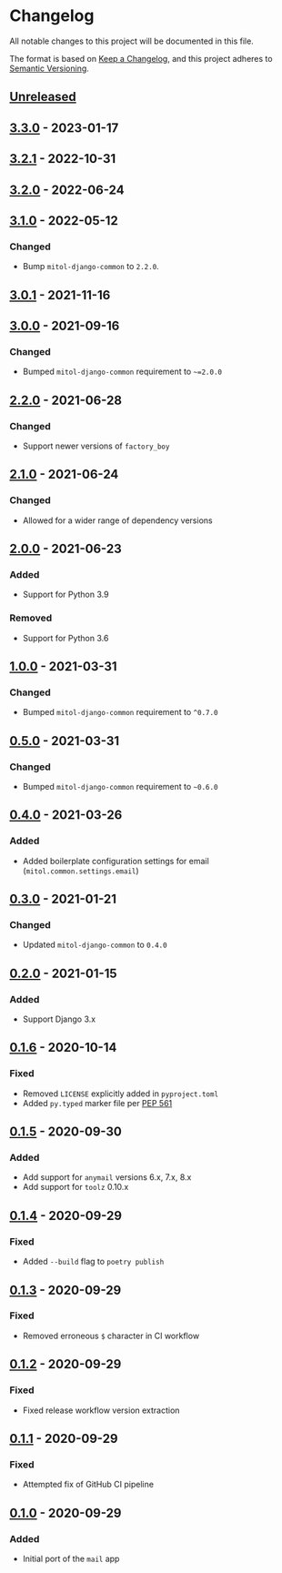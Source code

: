 # Changelog
All notable changes to this project will be documented in this file.

The format is based on [Keep a Changelog](https://keepachangelog.com/en/1.0.0/),
and this project adheres to [Semantic Versioning](https://semver.org/spec/v2.0.0.html).

## [Unreleased]

## [3.3.0] - 2023-01-17

## [3.2.1] - 2022-10-31

## [3.2.0] - 2022-06-24

## [3.1.0] - 2022-05-12

### Changed
- Bump `mitol-django-common` to `2.2.0`.

## [3.0.1] - 2021-11-16

## [3.0.0] - 2021-09-16

### Changed

- Bumped `mitol-django-common` requirement to `~=2.0.0`

## [2.2.0] - 2021-06-28

### Changed

- Support newer versions of `factory_boy`

## [2.1.0] - 2021-06-24

### Changed

- Allowed for a wider range of dependency versions

## [2.0.0] - 2021-06-23

### Added
- Support for Python 3.9

### Removed
- Support for Python 3.6

## [1.0.0] - 2021-03-31
### Changed
- Bumped `mitol-django-common` requirement to `^0.7.0`

## [0.5.0] - 2021-03-31

### Changed
- Bumped `mitol-django-common` requirement to `~0.6.0`

## [0.4.0] - 2021-03-26

### Added

- Added boilerplate configuration settings for email (`mitol.common.settings.email`)

## [0.3.0] - 2021-01-21

### Changed
- Updated `mitol-django-common` to `0.4.0`

## [0.2.0] - 2021-01-15

### Added
- Support Django 3.x

## [0.1.6] - 2020-10-14

### Fixed
- Removed `LICENSE` explicitly added in `pyproject.toml`
- Added `py.typed` marker file per [PEP 561](https://www.python.org/dev/peps/pep-0561/#packaging-type-information)

## [0.1.5] - 2020-09-30
### Added
- Add support for `anymail` versions 6.x, 7.x, 8.x
- Add support for `toolz` 0.10.x

## [0.1.4] - 2020-09-29
### Fixed
- Added `--build` flag to `poetry publish`

## [0.1.3] - 2020-09-29
### Fixed
- Removed erroneous `$` character in CI workflow

## [0.1.2] - 2020-09-29
### Fixed
- Fixed release workflow version extraction

## [0.1.1] - 2020-09-29
### Fixed
- Attempted fix of GitHub CI pipeline

## [0.1.0] - 2020-09-29
### Added
- Initial port of the `mail` app

[Unreleased]: https://github.com/mitodl/ol-django/compare/mitol-django-mail/v3.3.0...HEAD
[3.3.0]: https://github.com/mitodl/ol-django/compare/mitol-django-mail/v3.2.1...mitol-django-mail/v3.3.0
[3.2.1]: https://github.com/mitodl/ol-django/compare/mitol-django-mail/v3.2.0...mitol-django-mail/v3.2.1
[3.2.0]: https://github.com/mitodl/ol-django/compare/mitol-django-mail/v3.1.0...mitol-django-mail/v3.2.0
[3.1.0]: https://github.com/mitodl/ol-django/compare/mitol-django-mail/v3.0.1...mitol-django-mail/v3.1.0
[3.0.1]: https://github.com/mitodl/ol-django/compare/mitol-django-mail/v3.0.0...mitol-django-mail/v3.0.1
[3.0.0]: https://github.com/mitodl/ol-django/compare/mitol-django-mail/v2.2.0...mitol-django-mail/v3.0.0
[2.2.0]: https://github.com/mitodl/ol-django/compare/mitol-django-mail/v2.1.0...mitol-django-mail/v2.2.0
[2.1.0]: https://github.com/mitodl/ol-django/compare/mitol-django-mail/v2.0.0...mitol-django-mail/v2.1.0
[2.0.0]: https://github.com/mitodl/ol-django/compare/mitol-django-mail/v1.0.0...mitol-django-mail/v2.0.0
[1.0.0]: https://github.com/mitodl/ol-django/compare/mitol-django-mail/v0.1.0...mitol-django-mail/v1.0.0
[0.5.0]: https://github.com/mitodl/ol-django/compare/mitol-django-mail/v0.1.0...mitol-django-mail/v0.5.0
[0.4.0]: https://github.com/mitodl/ol-django/compare/mitol-django-mail/v0.1.0...mitol-django-mail/v0.4.0
[0.3.0]: https://github.com/mitodl/ol-django/compare/mitol-django-mail/v0.1.0...mitol-django-mail/v0.3.0
[0.2.0]: https://github.com/mitodl/ol-django/compare/mitol-django-mail/v0.1.0...mitol-django-mail/v0.2.0
[0.1.6]: https://github.com/mitodl/ol-django/compare/mitol-django-mail/v0.1.0...mitol-django-mail/v0.1.6
[0.1.5]: https://github.com/mitodl/ol-django/compare/mitol-django-mail/v0.1.0...mitol-django-mail/v0.1.5
[0.1.4]: https://github.com/mitodl/ol-django/compare/mitol-django-mail/v0.1.0...mitol-django-mail/v0.1.4
[0.1.3]: https://github.com/mitodl/ol-django/compare/mitol-django-mail/v0.1.0...mitol-django-mail/v0.1.3
[0.1.2]: https://github.com/mitodl/ol-django/compare/mitol-django-mail/v0.1.0...mitol-django-mail/v0.1.2
[0.1.1]: https://github.com/mitodl/ol-django/compare/mitol-django-mail/v0.1.0...mitol-django-mail/v0.1.1
[0.1.0]: https://github.com/mitodl/ol-django/compare/ffca0142e4bfea14881047d3af168bd4aa32f6fa...mitol-django-mail/v0.1.0
